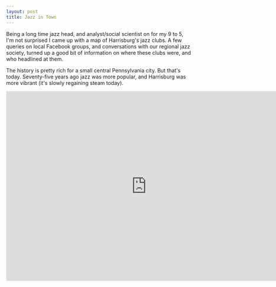 ```yaml
---
layout: post
title: Jazz in Town
---
```


Being a long time jazz head, and analyst/social scientist on for my 9 to 5, I'm not surprised I came up with a map of Harrisburg's jazz clubs. A few queries on local Facebook groups, and conversations with our regional jazz society, turned up a good bit of information on where these clubs were, and who headlined at them.

The history is pretty rich for a small central Pennsylvania city.  But that's today. Seventy-five years ago jazz was more popular, and Harrisburg was more vibrant (it's slowly regaining steam today).

<div class="iframe_container">
  <iframe width="760" height="515" src="https://rpubs.com/bac3917/557025" frameborder="0" allowfullscreen></iframe>
</div>
